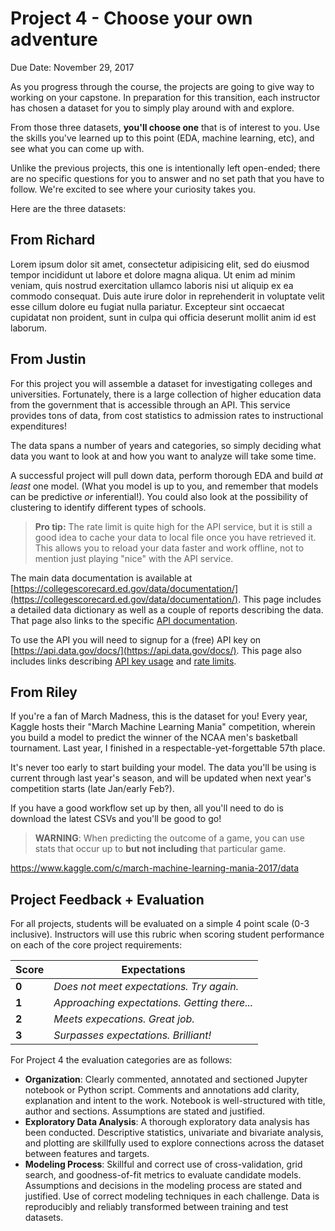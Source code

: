 # Project 4 - Choose your own adventure

Due Date: November 29, 2017

As you progress through the course, the projects are going to give way to working on your capstone. In preparation for this transition, each instructor has chosen a dataset for you to simply play around with and explore.

From those three datasets, **you'll choose one** that is of interest to you. Use the skills you've learned up to this point (EDA, machine learning, etc), and see what you can come up with.

Unlike the previous projects, this one is intentionally left open-ended; there are no specific questions for you to answer and no set path that you have to follow. We're excited to see where your curiosity takes you.

Here are the three datasets:

## From Richard
Lorem ipsum dolor sit amet, consectetur adipisicing elit, sed do eiusmod tempor incididunt ut labore et dolore magna aliqua. Ut enim ad minim veniam, quis nostrud exercitation ullamco laboris nisi ut aliquip ex ea commodo consequat. Duis aute irure dolor in reprehenderit in voluptate velit esse cillum dolore eu fugiat nulla pariatur. Excepteur sint occaecat cupidatat non proident, sunt in culpa qui officia deserunt mollit anim id est laborum.

## From Justin
For this project you will assemble a dataset for investigating colleges and universities.  Fortunately, there is a large collection of higher education data from the government that is accessible through an API.  This service provides tons of data, from cost statistics to admission rates to instructional expenditures!

The data spans a number of years and categories, so simply deciding what data you want to look at and how you want to analyze will take some time.

A successful project will pull down data, perform thorough EDA and build *at least* one model.  (What you model is up to you, and remember that models can be predictive *or* inferential!).  You could also look at the possibility of clustering to identify different types of schools.

> **Pro tip:** The rate limit is quite high for the API service, but it is still a good idea to cache your data to local file once you have retrieved it.  This allows you to reload your data faster and work offline, not to mention just playing "nice" with the API service.

The main data documentation is available at [https://collegescorecard.ed.gov/data/documentation/](https://collegescorecard.ed.gov/data/documentation/). This page includes a detailed data dictionary as well as a couple of reports describing the data.  That page also links to the specific [API documentation](https://github.com/RTICWDT/open-data-maker/blob/master/API.md).

To use the API you will need to signup for a (free) API key on [https://api.data.gov/docs/](https://api.data.gov/docs/).  This page also includes links describing [API key usage](https://api.data.gov/docs/api-key/) and [rate limits](https://api.data.gov/docs/rate-limits/).

## From Riley
If you're a fan of March Madness, this is the dataset for you! Every year, Kaggle hosts their "March Machine Learning Mania" competition, wherein you build a model to predict the winner of the NCAA men's basketball tournament. Last year, I finished in a respectable-yet-forgettable 57th place.

It's never too early to start building your model. The data you'll be using is current through last year's season, and will be updated when next year's competition starts (late Jan/early Feb?).

If you have a good workflow set up by then, all you'll need to do is download the latest CSVs and you'll be good to go!

> **WARNING**: When predicting the outcome of a game, you can use stats that occur up to **but not including** that particular game. 

https://www.kaggle.com/c/march-machine-learning-mania-2017/data

## Project Feedback + Evaluation

For all projects, students will be evaluated on a simple 4 point scale (0-3 inclusive). Instructors will use this rubric when scoring student performance on each of the core project requirements:

Score | Expectations
----- | ------------
**0** | _Does not meet expectations. Try again._
**1** | _Approaching expectations. Getting there..._
**2** | _Meets expecations. Great job._
**3** | _Surpasses expectations. Brilliant!_

For Project 4 the evaluation categories are as follows:

- **Organization**:	Clearly commented, annotated and sectioned Jupyter notebook or Python script. Comments and annotations add clarity, explanation and intent to the work. Notebook is well-structured with title, author and sections. Assumptions are stated and justified.
- **Exploratory Data Analysis**: A thorough exploratory data analysis has been conducted. Descriptive statistics, univariate and bivariate analysis, and plotting are skillfully used to explore connections across the dataset between features and targets.
- **Modeling Process**: Skillful and correct use of cross-validation, grid search, and goodness-of-fit metrics to evaluate candidate models. Assumptions and decisions in the modeling process are stated and justified. Use of correct modeling techniques in each challenge. Data is reproducibly and reliably transformed between training and test datasets.

